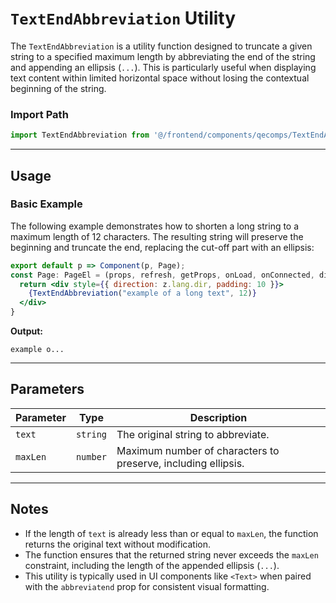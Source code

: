
# `TextEndAbbreviation` Utility

The `TextEndAbbreviation` is a utility function designed to truncate a given string to a specified maximum length by abbreviating the end of the string and appending an ellipsis (`...`). This is particularly useful when displaying text content within limited horizontal space without losing the contextual beginning of the string.

### Import Path

```ts
import TextEndAbbreviation from '@/frontend/components/qecomps/TextEndAbbreviation';
```

---

## Usage

### Basic Example

The following example demonstrates how to shorten a long string to a maximum length of 12 characters. The resulting string will preserve the beginning and truncate the end, replacing the cut-off part with an ellipsis:

```jsx
export default p => Component(p, Page);
const Page: PageEl = (props, refresh, getProps, onLoad, onConnected, dies, isFront, z) => {
  return <div style={{ direction: z.lang.dir, padding: 10 }}>
    {TextEndAbbreviation("example of a long text", 12)}
  </div>
}
```

**Output:**
```
example o...
```

---

## Parameters

| Parameter | Type     | Description                                |
|-----------|----------|--------------------------------------------|
| `text`    | `string` | The original string to abbreviate.         |
| `maxLen`  | `number` | Maximum number of characters to preserve, including ellipsis. |

---

## Notes

- If the length of `text` is already less than or equal to `maxLen`, the function returns the original text without modification.
- The function ensures that the returned string never exceeds the `maxLen` constraint, including the length of the appended ellipsis (`...`).
- This utility is typically used in UI components like `<Text>` when paired with the `abbreviatend` prop for consistent visual formatting.
